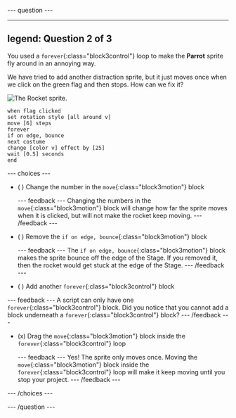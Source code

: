 --- question ---

---
legend: Question 2 of 3
---

You used a `forever`{:class="block3control"} loop to make the **Parrot** sprite fly around in an annoying way.

We have tried to add another distraction sprite, but it just moves once when we click on the green flag and then stops. How can we fix it?

![The Rocket sprite.](images/rocket-sprite.png)

```blocks3
when flag clicked
set rotation style [all around v] 
move [6] steps 
forever 
if on edge, bounce 
next costume 
change [color v] effect by [25] 
wait [0.5] seconds 
end
```

--- choices ---

- ( ) Change the number in the `move`{:class="block3motion"} block

  --- feedback --- Changing the numbers in the `move`{:class="block3motion"} block will change how far the sprite moves when it is clicked, but will not make the rocket keep moving. --- /feedback ---

- ( ) Remove the `if on edge, bounce`{:class="block3motion"} block

  --- feedback --- The `if on edge, bounce`{:class="block3motion"} block makes the sprite bounce off the edge of the Stage. If you removed it, then the rocket would get stuck at the edge of the Stage. --- /feedback ---

- ( ) Add another `forever`{:class="block3control"} block

--- feedback --- A script can only have one `forever`{:class="block3control"} block. Did you notice that you cannot add a block underneath a `forever`{:class="block3control"} block? --- /feedback ---

- (x) Drag the `move`{:class="block3motion"} block inside the `forever`{:class="block3control"} loop

  --- feedback --- Yes! The sprite only moves once. Moving the `move`{:class="block3motion"} block inside the `forever`{:class="block3control"} loop will make it keep moving until you stop your project. --- /feedback ---

--- /choices ---

--- /question ---
